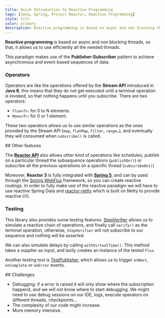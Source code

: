```yaml
---
title: Quick Introduction to Reactive Programming
tags: [Java, Spring, Project Reactor, Reactive Programming]
style: fill
color: primary
description: Reactive programming is based on async and non blocking threads, so that, it allows us to use efficiently all the needed threads..
---
```


**Reactive programming** is based on async and non blocking threads, so that, it allows us to use efficiently all the needed threads.

This paradigm makes use of the **Publisher-Subscriber** pattern to achieve asynchronous and event-based sequences of data.

### Operators
Operators are like the operations offered by the **Stream API** introduced in **Java 8**, this means that they do not get executed until a terminal operation is invoked, so that nothing happens until you subscribe. There are two operators:

- `Flux<T>`: for 0 to N elements
- `Mono<T>`: for 0 or 1 element.

These two operators allows us to use similar operations as the ones provided by the Stream API (`map`, `flatMap`, `filter`, `range…`), and eventually they will consumed when `subscribe()` is called.

## Other features

The [**Reactor API**](https://projectreactor.io/) also allows other kind of operations like schedules, publish on a particular thread the subsequence operations (`publishOn()`) or subscribe all the previous operations on a specific thread (`subscribeOn()`)

Moreover, **Reactor 3** is fully integrated with [**Spring 5**](https://spring.io/blog/2017/09/28/spring-framework-5-0-goes-ga), and can by used through the [Spring WebFlux](https://docs.spring.io/spring/docs/current/spring-framework-reference/web-reactive.html) framework, so you can create reactive routings. In order to fully make use of the reactive paradigm we will have to use reactive Spring Data and [reactor-netty](https://github.com/reactor/reactor-netty) which is built on Netty to provide reactive I/O.

### Testing

This library also provides some testing features. [StepVerifier](https://projectreactor.io/docs/test/release/api/reactor/test/StepVerifier.html) allows us to simulate a reactive chain of operations, and finally call `verify()` as the terminal operation, otherwise, `StepVerifier` will not subscribe to our sequence and nothing will be asserted.

We can also simulate delays by calling `withVirtualTime()`. This method takes a supplier as input, and lazily creates an instance of the tested `Flux`.

Another testing tool is [TestPublisher](https://projectreactor.io/docs/test/release/api/reactor/test/publisher/TestPublisher.html), which allows us to trigger `onNext`, `onComplete` or `onError` events.

## Challenges

- Debugging: if a error is raised it will only show where the subscription happend, and we will not know where to start debugging. We might need to use debug sessions on our IDE, logs, execute operators on different threads, checkpoints…
- The complexity of our code might increase.
- More memory intensive.